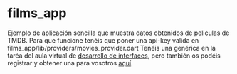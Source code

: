# films_app

Ejemplo de aplicación sencilla que muestra datos obtenidos de peliculas de TMDB.
Para que funcione tenéis que poner una api-key valida en films_app/lib/providers/movies_provider.dart
Tenéis una genérica en la taréa del aula virtual de [desarrollo de interfaces](https://aulavirtual33.educa.madrid.org/ies.luisvives.leganes/mod/assign/view.php?id=29996), pero también os podéis registrar y obtener una para vosotros [aquí](https://www.themoviedb.org/documentation/api?language=es).


